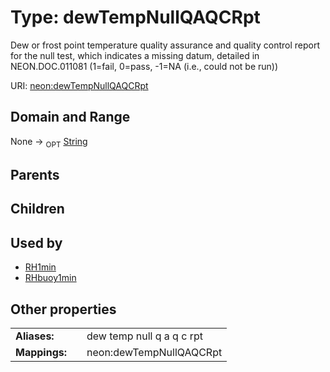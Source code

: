 
# Type: dewTempNullQAQCRpt


Dew or frost point temperature quality assurance and quality control report for the null test, which indicates a missing datum, detailed in NEON.DOC.011081 (1=fail, 0=pass, -1=NA (i.e., could not be run))

URI: [neon:dewTempNullQAQCRpt](https://data.neonscience.org/dewTempNullQAQCRpt)


## Domain and Range

None ->  <sub>OPT</sub> [String](types/String.md)

## Parents


## Children


## Used by

 * [RH1min](RH1min.md)
 * [RHbuoy1min](RHbuoy1min.md)

## Other properties

|  |  |  |
| --- | --- | --- |
| **Aliases:** | | dew temp null q a q c rpt |
| **Mappings:** | | neon:dewTempNullQAQCRpt |

